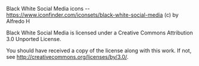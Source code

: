 Black White Social Media icons -- https://www.iconfinder.com/iconsets/black-white-social-media
(c) by Alfredo H

Black White Social Media is licensed under a
Creative Commons Attribution 3.0 Unported License.

You should have received a copy of the license along with this
work.  If not, see <http://creativecommons.org/licenses/by/3.0/>.